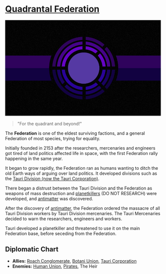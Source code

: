 # [Quadrantal Federation](federation)

![federation](../images/flags/federation.png)

> "For the quadrant and beyond!"

The **Federation** is one of the eldest surviving factions, and a general Federation of most
species, trying for equality.

Initially founded in 2153 after the researchers, mercenaries and engineers got tired of land
politics affected life in space, with the first Federation rally happening in the same year.

It began to grow rapidly, the Federation ran as humans wanting to ditch the old Earth ways of arguing over land politics. It developed divisions such as the [Tauri Division (now the Tauri Corporation)](tauri).

There began a distrust between the Tauri Division and the Federation as weapons of mass destruction and [planetkillers](../technology/planetkillers) (DO NOT RESEARCH) were developed, and [antimatter](../technology/antimatter) was discovered.

After the discovery of [antimatter](../technology/antimatter), the Federation ordered the massacre of all Tauri Division workers by Tauri Division mercenaries. The Tauri Mercenaries decided to warn the researchers, engineers and workers.

Tauri developed a planetkiller and threatened to use it on the main Federation base, before seceding from the Federation.

## Diplomatic Chart

- **Allies:** [Roach Conglomerate](roach_conglomerate), [Botani Union](botani), [Tauri Corporation](tauri)
- **Enemies:** [Human Union](human_union), [Pirates](pirates), The Heir
